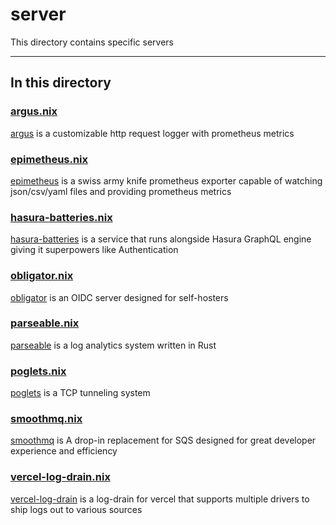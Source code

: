 # server

This directory contains specific servers

---

## In this directory

### [argus.nix](./argus.nix)

[argus](https://github.com/jpetrucciani/argus) is a customizable http request logger with prometheus metrics

### [epimetheus.nix](./epimetheus.nix)

[epimetheus](https://github.com/jpetrucciani/epimetheus) is a swiss army knife prometheus exporter capable of watching json/csv/yaml files and providing prometheus metrics

### [hasura-batteries.nix](./hasura-batteries.nix)

[hasura-batteries](https://github.com/RocketsGraphQL/hasura-batteries) is a service that runs alongside Hasura GraphQL engine giving it superpowers like Authentication

### [obligator.nix](./obligator.nix)

[obligator](https://github.com/anderspitman/obligator) is an OIDC server designed for self-hosters

### [parseable.nix](./parseable.nix)

[parseable](https://github.com/parseablehq/parseable) is a log analytics system written in Rust

### [poglets.nix](./poglets.nix)

[poglets](https://github.com/jpetrucciani/poglets) is a TCP tunneling system

### [smoothmq.nix](./smoothmq.nix)

[smoothmq](https://github.com/poundifdef/SmoothMQ) is A drop-in replacement for SQS designed for great developer experience and efficiency

### [vercel-log-drain.nix](./vercel-log-drain.nix)

[vercel-log-drain](https://github.com/dacbd/vercel-log-drain) is a log-drain for vercel that supports multiple drivers to ship logs out to various sources
